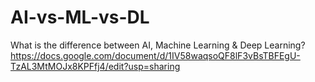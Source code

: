 # AI-vs-ML-vs-DL
 What is the difference between AI, Machine Learning &amp; Deep Learning?  https://docs.google.com/document/d/1IV58waqsoQF8lF3vBsTBFEgU-TzAL3MtMOJx8KPFfj4/edit?usp=sharing
